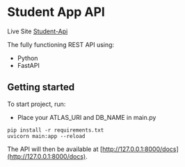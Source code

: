 # Student App API

Live Site [Student-Api](https://student-info-azx4.onrender.com/student)

The fully functioning REST API using:

 - Python
 - FastAPI

## Getting started

To start project, run:
- Place your ATLAS_URI and DB_NAME in main.py
```
pip install -r requirements.txt
uvicorn main:app --reload
```

The API will then be available at [http://127.0.0.1:8000/docs](http://127.0.0.1:8000/docs).
